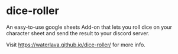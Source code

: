 # dice-roller
An easy-to-use google sheets Add-on that lets you roll dice on your character sheet and send the result to your discord server.

Visit https://waterlava.github.io/dice-roller/ for more info.
